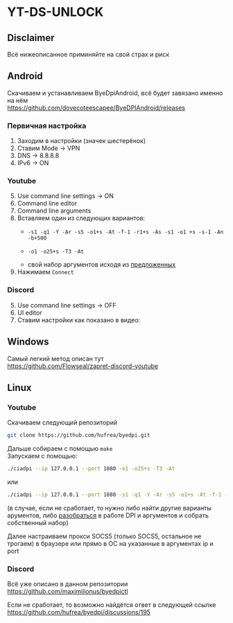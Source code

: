 # YT-DS-UNLOCK

## Disclaimer
Всё нижеописанное приминяйте на свой страх и риск

## Android
Скачиваем и устанавливаем ByeDpiAndroid, всё будет завязано именно на нём  
https://github.com/dovecoteescapee/ByeDPIAndroid/releases  

### Первичная настройка
1. Заходим в настройки (значек шестерёнок)
2. Ставим Mode -> VPN
3. DNS -> 8.8.8.8
4. IPv6 -> ON

### Youtube
5. Use command line settings -> ON
6. Command line editor
7. Command line arguments
8. Вставляем один из следующих вариантов:
   - ```
     -s1 -q1 -Y -Ar -s5 -o1+s -At -f-1 -r1+s -As -s1 -o1 +s -s-1 -An -b+500
     ```
   - ```
     -o1 -o25+s -T3 -At
     ```
   - свой набор аргументов исходя из [предложенных](https://github.com/hufrea/byedpi/blob/main/README.md)
9. Нажимаем `Connect`

### Discord
5. Use command line settings -> OFF
6. UI editor
7. Ставим настройки как показано в видео:


## Windows
Самый легкий метод описан тут  
https://github.com/Flowseal/zapret-discord-youtube

## Linux
### Youtube
Скачиваем следующий репозиторий 
```bash
git clone https://github.com/hufrea/byedpi.git
```
Дальше собираем с помощью `make`  
Запускаем с помощью:  
```bash
./ciadpi --ip 127.0.0.1 --port 1080 -o1 -o25+s -T3 -At
```
или
```bash
./ciadpi --ip 127.0.0.1 --port 1080 -s1 -q1 -Y -Ar -s5 -o1+s -At -f-1 -r1+s -As -s1 -o1 +s -s-1 -An -b+500
```
(в случае, если не сработает, то нужно либо найти другие варианты арументов, либо [разобраться](https://github.com/hufrea/byedpi/blob/main/README.md) в работе DPI и аргументов и собрать собственный набор)  
  
Далее настраиваем прокси SOCS5 (только SOCS5, остальное не трогаем) в браузере или прямо в ОС на указанные в аргументах ip и port

### Discord
Всё уже описано в данном репозитории  
https://github.com/maximilionus/byedpictl  
  
Если не сработает, то возможно найдётся ответ в следующей ссылке  
https://github.com/hufrea/byedpi/discussions/195
